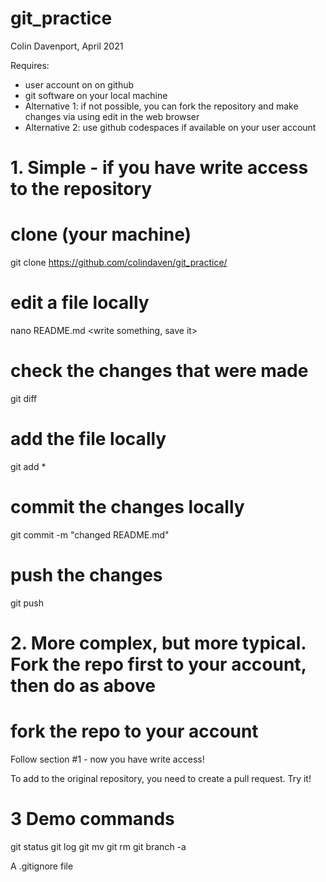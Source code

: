# git_practice

Colin Davenport, April 2021


Requires:
 - user account on on github
 - git software on your local machine 
 - Alternative 1: if not possible, you can fork the repository and make changes via using edit in the web browser
 - Alternative 2: use github codespaces if available on your user account

# 1. Simple - if you have write access to the repository

# clone (your machine)
git clone https://github.com/colindaven/git_practice/

# edit a file locally
nano README.md
<write something, save it>

# check the changes that were made
git diff

# add the file locally
git add *

# commit the changes locally
git commit -m "changed README.md"

# push the changes
git push


# 2. More complex, but more typical. Fork the repo first to your account, then do as above

# fork the repo to your account

Follow section #1 - now you have write access!

To add to the original repository, you need to create a pull request. Try it!


# 3 Demo commands

git status
git log
git mv
git rm
git branch -a 

A .gitignore file

